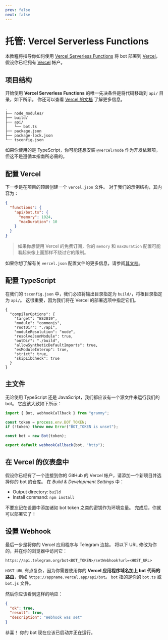 ```yaml
---
prev: false
next: false
---
```


# 托管: Vercel Serverless Functions

本教程将指导你如何使用 [Vercel Serverless Functions](https://vercel.com/docs/functions/serverless-functions) 将 bot 部署到 [Vercel](https://vercel.com/)，假设你已经拥有 [Vercel](https://vercel.com) 帐户。

## 项目结构

开始使用 **Vercel Serverless Functions** 的唯一先决条件是将代码移动到 `api/` 目录，如下所示。
你还可以查看 [Vercel 的文档](https://vercel.com/docs/functions/serverless-functions/quickstart) 了解更多信息。

```asciiart:no-line-numbers
.
├── node_modules/
├── build/
├── api/
│   └── bot.ts
├── package.json
├── package-lock.json
└── tsconfig.json
```

如果你使用的是 TypeScript，你可能还想安装 `@vercel/node` 作为开发依赖项，但这不是遵循本指南所必需的。

## 配置 Vercel

下一步是在项目的顶层创建一个 `vercel.json` 文件。
对于我们的示例结构，其内容为：

```json
{
  "functions": {
    "api/bot.ts": {
      "memory": 1024,
      "maxDuration": 10
    }
  }
}
```

> 如果你想使用 Vercel 的免费订阅，你的 `memory` 和 `maxDuration` 配置可能看起来像上面那样不绕过它的限制。

如果你想了解有关 `vercel.json` 配置文件的更多信息，请参阅[其文档](https://vercel.com/docs/projects/project-configuration)。

## 配置 TypeScript

在我们的 `tsconfig.json` 中，我们必须将输出目录指定为 `build/`，将根目录指定为 `api/`。
这很重要，因为我们将在 Vercel 的部署选项中指定它们。

```json{5,8}
{
  "compilerOptions": {
    "target": "ES2019",
    "module": "commonjs",
    "rootDir": "./api",
    "moduleResolution": "node",
    "resolveJsonModule": true,
    "outDir": "./build",
    "allowSyntheticDefaultImports": true,
    "esModuleInterop": true,
    "strict": true,
    "skipLibCheck": true
  }
}
```

## 主文件

无论使用 TypeScript 还是 JavaScript，我们都应该有一个源文件来运行我们的 bot。
它应该大致如下所示：

```ts
import { Bot, webhookCallback } from "grammy";

const token = process.env.BOT_TOKEN;
if (!token) throw new Error("BOT_TOKEN is unset");

const bot = new Bot(token);

export default webhookCallback(bot, "http");
```

## 在 Vercel 的仪表盘中

假设你已经有了一个连接到你的 GitHub 的 Vercel 帐户，请添加一个新项目并选择你的 bot 的仓库。
在 _Build & Development Settings_ 中：

- Output directory: `build`
- Install command: `npm install`

不要忘记在设置中添加诸如 bot token 之类的密钥作为环境变量。
完成后，你就可以部署它了！

## 设置 Webhook

最后一步是将你的 Vercel 应用程序与 Telegram 连接。
将以下 URL 修改为你的，并在你的浏览器中访问它：

```text
https://api.telegram.org/bot<BOT_TOKEN>/setWebhook?url=<HOST_URL>
```

`HOST_URL` 有点复杂，因为你需要使用你的 **Vercel 应用程序域名加上 bot 代码的路由**，例如 `https://appname.vercel.app/api/bot`。
`bot` 指的是你的 `bot.ts` 或 `bot.js` 文件。

然后你应该看到这样的响应：

```json
{
  "ok": true,
  "result": true,
  "description": "Webhook was set"
}
```

恭喜！
你的 bot 现在应该已启动并正在运行。
